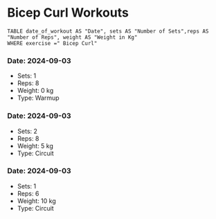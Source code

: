 # Bicep Curl Workouts

```dataview 
TABLE date_of_workout AS "Date", sets AS "Number of Sets",reps AS "Number of Reps", weight AS "Weight in Kg" 
WHERE exercise =" Bicep Curl"
```
### Date: 2024-09-03
- Sets: 1
- Reps: 8
- Weight: 0 kg
- Type: Warmup

### Date: 2024-09-03
- Sets: 2
- Reps: 8
- Weight: 5 kg
- Type: Circuit

### Date: 2024-09-03
- Sets: 1
- Reps: 6
- Weight: 10 kg
- Type: Circuit

